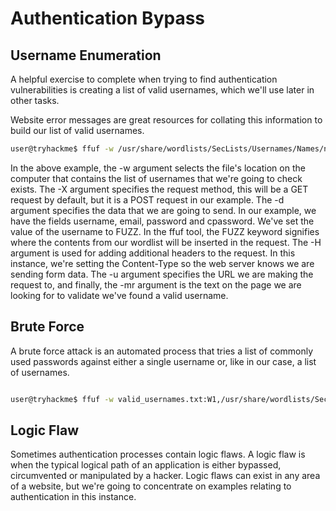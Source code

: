 # Authentication Bypass

## Username Enumeration

A helpful exercise to complete when trying to find authentication vulnerabilities is creating a list of valid usernames, which we'll use later in other tasks.

Website error messages are great resources for collating this information to build our list of valid usernames.

```bash
user@tryhackme$ ffuf -w /usr/share/wordlists/SecLists/Usernames/Names/names.txt -X POST -d "username=FUZZ&email=x&password=x&cpassword=x" -H "Content-Type: application/x-www-form-urlencoded" -u http://10.201.37.142/customers/signup -mr "username already exists"
```

In the above example, the -w argument selects the file's location on the computer that contains the list of usernames that we're going to check exists. The -X argument specifies the request method, this will be a GET request by default, but it is a POST request in our example. The -d argument specifies the data that we are going to send. In our example, we have the fields username, email, password and cpassword. We've set the value of the username to FUZZ. In the ffuf tool, the FUZZ keyword signifies where the contents from our wordlist will be inserted in the request. The -H argument is used for adding additional headers to the request. In this instance, we're setting the Content-Type so the web server knows we are sending form data. The -u argument specifies the URL we are making the request to, and finally, the -mr argument is the text on the page we are looking for to validate we've found a valid username.

## Brute Force

A brute force attack is an automated process that tries a list of commonly used passwords against either a single username or, like in our case, a list of usernames.

```bash

user@tryhackme$ ffuf -w valid_usernames.txt:W1,/usr/share/wordlists/SecLists/Passwords/Common-Credentials/10-million-password-list-top-100.txt:W2 -X POST -d "username=W1&password=W2" -H "Content-Type: application/x-www-form-urlencoded" -u http://10.201.37.142/customers/login -fc 200

```

## Logic Flaw

Sometimes authentication processes contain logic flaws. A logic flaw is when the typical logical path of an application is either bypassed, circumvented or manipulated by a hacker. Logic flaws can exist in any area of a website, but we're going to concentrate on examples relating to authentication in this instance.
